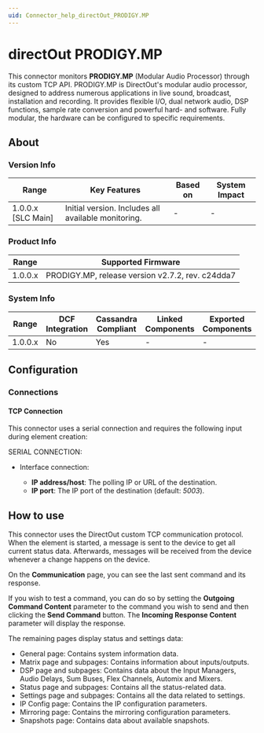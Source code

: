 ```yaml
---
uid: Connector_help_directOut_PRODIGY.MP
---
```


# directOut PRODIGY.MP

This connector monitors **PRODIGY.MP** (Modular Audio Processor) through its custom TCP API. PRODIGY.MP is DirectOut's modular audio processor, designed to address numerous applications in live sound, broadcast, installation and recording. It provides flexible I/O, dual network audio, DSP functions, sample rate conversion and powerful hard- and software. Fully modular, the hardware can be configured to specific requirements.

## About

### Version Info

| Range              | Key Features                                        | Based on | System Impact |
|--------------------|-----------------------------------------------------|----------|---------------|
| 1.0.0.x [SLC Main] | Initial version. Includes all available monitoring. | -        | -             |

### Product Info

| Range     | Supported Firmware                                |
|-----------|---------------------------------------------------|
| 1.0.0.x   | PRODIGY.MP, release version v2.7.2, rev. c24dda7  |

### System Info

| Range     | DCF Integration     | Cassandra Compliant     | Linked Components     | Exported Components     |
|-----------|---------------------|-------------------------|-----------------------|-------------------------|
| 1.0.0.x   | No                  | Yes                     | -                     | -                       |

## Configuration

### Connections

#### TCP Connection

This connector uses a serial connection and requires the following input during element creation:

SERIAL CONNECTION:

- Interface connection:

  - **IP address/host**: The polling IP or URL of the destination.
  - **IP port**: The IP port of the destination (default: *5003*).

## How to use

This connector uses the DirectOut custom TCP communication protocol. When the element is started, a message is sent to the device to get all current status data. Afterwards, messages will be received from the device whenever a change happens on the device.

On the **Communication** page, you can see the last sent command and its response.

If you wish to test a command, you can do so by setting the **Outgoing Command Content** parameter to the command you wish to send and then clicking the **Send Command** button. The **Incoming Response Content** parameter will display the response.

The remaining pages display status and settings data:

- General page: Contains system information data.
- Matrix page and subpages: Contains information about inputs/outputs.
- DSP page and subpages: Contains data about the Input Managers, Audio Delays, Sum Buses, Flex Channels, Automix and Mixers.
- Status page and subpages: Contains all the status-related data.
- Settings page and subpages: Contains all the data related to settings.
- IP Config page: Contains the IP configuration parameters.
- Mirroring page: Contains the mirroring configuration parameters.
- Snapshots page: Contains data about available snapshots.
